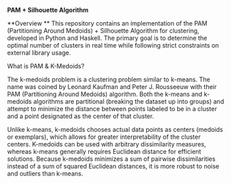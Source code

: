 **PAM + Silhouette Algorithm**

**Overview
**
This repository contains an implementation of the PAM (Partitioning Around Medoids) + Silhouette Algorithm for clustering, developed in Python and Haskell. The primary goal is to determine the optimal number of clusters in real time while following strict constraints on external library usage.

What is PAM & K-Medoids?

The k-medoids problem is a clustering problem similar to k-means. The name was coined by Leonard Kaufman and Peter J. Rousseeuw with their PAM (Partitioning Around Medoids) algorithm. Both the k-means and k-medoids algorithms are partitional (breaking the dataset up into groups) and attempt to minimize the distance between points labeled to be in a cluster and a point designated as the center of that cluster.

Unlike k-means, k-medoids chooses actual data points as centers (medoids or exemplars), which allows for greater interpretability of the cluster centers. K-medoids can be used with arbitrary dissimilarity measures, whereas k-means generally requires Euclidean distance for efficient solutions. Because k-medoids minimizes a sum of pairwise dissimilarities instead of a sum of squared Euclidean distances, it is more robust to noise and outliers than k-means.
